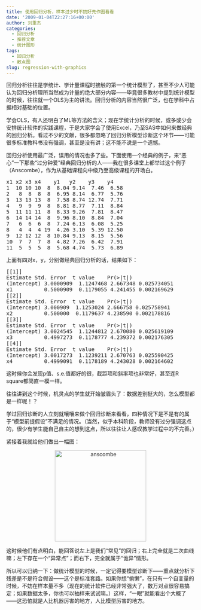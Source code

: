 ```yaml
---
title: 使用回归分析，样本过少时不妨好先作图看看
date: '2009-01-04T22:27:16+00:00'
author: 刘重杰
categories:
  - 回归分析
  - 推荐文章
  - 统计图形
tags:
  - 回归分析
  - 散点图
slug: regression-with-graphics
---
```


回归分析往往是学统计、学计量课程时接触的第一个统计模型了，甚至不少人可能认为回归分析理所当然成为计量的绝大部分内容——毕竟很多教材中提到统计模型的时候，往往就一个OLS为主的讲法。回归分析的内容当然很广泛，也在学科中占据相对基础的位置。

学会OLS，有人还明白了ML等方法的含义；现在学统计分析的时候，或多或少会安排统计软件的实践课程，于是大家学会了使用Excel，乃至SAS中如何来做经典的回归分析。看过不少的文献，很多都忽略了回归分析模型诊断这个环节——可能很多标准教科书没有强调，甚至是没有讲；这不能不说是一个遗憾。

回归分析使用最广泛，误用的情况也多了些。下面使用一个经典的例子，来“恶心”一下那些“过分钟爱”经典回归分析的人——我在很多课堂上都举过这个例子（Anscombe），作为从基础课程向中级乃至高级课程的开场白。

<pre class="brush: r">x1 x2 x3 x4    y1   y2    y3    y4
1  10 10 10  8  8.04 9.14  7.46  6.58
2   8  8  8  8  6.95 8.14  6.77  5.76
3  13 13 13  8  7.58 8.74 12.74  7.71
4   9  9  9  8  8.81 8.77  7.11  8.84
5  11 11 11  8  8.33 9.26  7.81  8.47
6  14 14 14  8  9.96 8.10  8.84  7.04
7   6  6  6  8  7.24 6.13  6.08  5.25
8   4  4  4 19  4.26 3.10  5.39 12.50
9  12 12 12  8 10.84 9.13  8.15  5.56
10  7  7  7  8  4.82 7.26  6.42  7.91
11  5  5  5  8  5.68 4.74  5.73  6.89</pre>

上面有四对x，y，分别做经典回归分析的话，结果如下：

<pre class="brush: r">[[1]]
Estimate Std. Error  t value    Pr(&gt;|t|)
(Intercept) 3.0000909  1.1247468 2.667348 0.025734051
x1          0.5000909  0.1179055 4.241455 0.002169629
[[2]]
Estimate Std. Error  t value    Pr(&gt;|t|)
(Intercept) 3.000909  1.1253024 2.666758 0.025758941
x2          0.500000  0.1179637 4.238590 0.002178816
[[3]]
Estimate Std. Error  t value    Pr(&gt;|t|)
(Intercept) 3.0024545  1.1244812 2.670080 0.025619109
x3          0.4997273  0.1178777 4.239372 0.002176305
[[4]]
Estimate Std. Error  t value    Pr(&gt;|t|)
(Intercept) 3.0017273  1.1239211 2.670763 0.025590425
x4          0.4999091  0.1178189 4.243028 0.002164602</pre>

这时候你会发现p值、s.e.值都好的很，截距项和斜率项也非常好，甚至连R square都简直一模一样。

往往讲到这个时候，机灵点的学生就开始皱眉头了：数据差别挺大的，怎么模型都是一样呢！？

学过回归诊断的人立刻就嚷嚷来做个回归诊断来看看，四种情况下是不是有的属于“模型前提假设”不满足的情况。（当然，似乎本科阶段，教师没有过分强调这点的，很少有学生能自己自主的想到这点，所以往往让人感叹教学过程中的不完善。）

紧接着我就给他们做出一幅图：

<p style="text-align: center;">
  <a href="https://cos.name/wp-content/uploads/2009/01/anscombe.png"><img class="aligncenter" src="https://cos.name/wp-content/uploads/2009/01/anscombe-thumb.png" border="0" alt="anscombe" width="244" height="244" /></a>
</p>

这时候他们有点明白，能回答说左上是我们“常见”的回归；右上完全就是二次曲线嘛；左下存在一个“异常点”；而右下，完全就属于“诡异”情形。

所以可以归纳一下：做统计模型的时候，一定记得要模型诊断下——重点就分析下残差是不是符合假设——这个是标准套路。如果你想“偷懒”，在只有一个自变量的时候，不妨在样本量不多（现在的统计软件已经非常强大了，数万对点很容易搞定；如果数据太多，你也可以抽样来试试嘛。）这样，“一眼”就能看出个大概了——这恐怕就是人比机器厉害的地方，人比模型厉害的地方。
